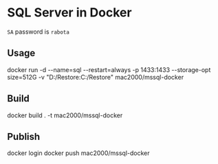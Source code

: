 # SQL Server in Docker

`SA` password is `rabota`

## Usage

docker run -d --name=sql --restart=always -p 1433:1433  --storage-opt size=512G -v "D:/Restore:C:/Restore" mac2000/mssql-docker

## Build

docker build . -t mac2000/mssql-docker

## Publish

docker login
docker push mac2000/mssql-docker
